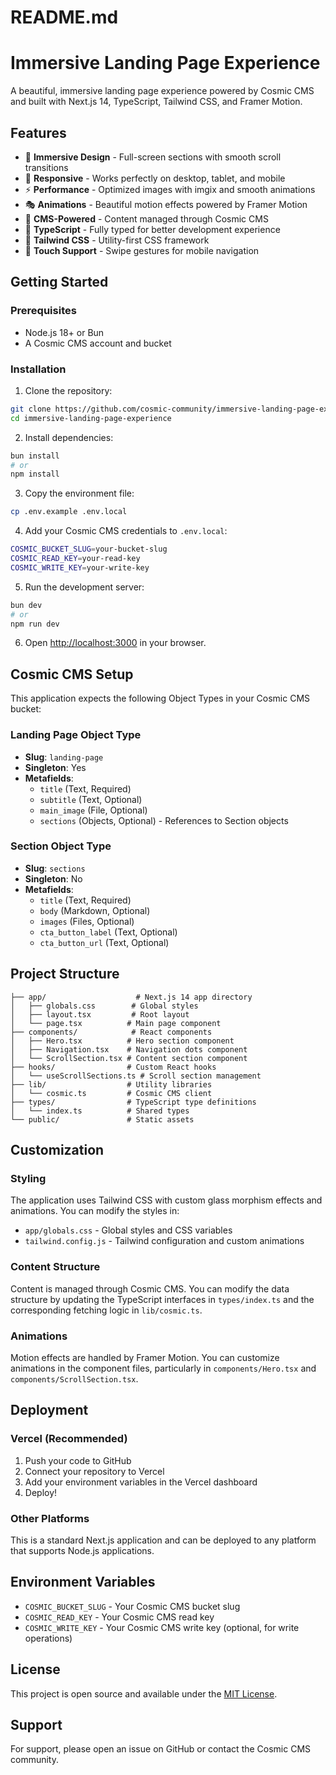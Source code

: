 # README.md
# Immersive Landing Page Experience

A beautiful, immersive landing page experience powered by Cosmic CMS and built with Next.js 14, TypeScript, Tailwind CSS, and Framer Motion.

## Features

- 🎨 **Immersive Design** - Full-screen sections with smooth scroll transitions
- 📱 **Responsive** - Works perfectly on desktop, tablet, and mobile
- ⚡ **Performance** - Optimized images with imgix and smooth animations
- 🎭 **Animations** - Beautiful motion effects powered by Framer Motion
- 🎯 **CMS-Powered** - Content managed through Cosmic CMS
- 🔧 **TypeScript** - Fully typed for better development experience
- 🎨 **Tailwind CSS** - Utility-first CSS framework
- 📱 **Touch Support** - Swipe gestures for mobile navigation

## Getting Started

### Prerequisites

- Node.js 18+ or Bun
- A Cosmic CMS account and bucket

### Installation

1. Clone the repository:
```bash
git clone https://github.com/cosmic-community/immersive-landing-page-experience.git
cd immersive-landing-page-experience
```

2. Install dependencies:
```bash
bun install
# or
npm install
```

3. Copy the environment file:
```bash
cp .env.example .env.local
```

4. Add your Cosmic CMS credentials to `.env.local`:
```bash
COSMIC_BUCKET_SLUG=your-bucket-slug
COSMIC_READ_KEY=your-read-key
COSMIC_WRITE_KEY=your-write-key
```

5. Run the development server:
```bash
bun dev
# or
npm run dev
```

6. Open [http://localhost:3000](http://localhost:3000) in your browser.

## Cosmic CMS Setup

This application expects the following Object Types in your Cosmic CMS bucket:

### Landing Page Object Type
- **Slug**: `landing-page`
- **Singleton**: Yes
- **Metafields**:
  - `title` (Text, Required)
  - `subtitle` (Text, Optional)
  - `main_image` (File, Optional)
  - `sections` (Objects, Optional) - References to Section objects

### Section Object Type
- **Slug**: `sections`
- **Singleton**: No
- **Metafields**:
  - `title` (Text, Required)
  - `body` (Markdown, Optional)
  - `images` (Files, Optional)
  - `cta_button_label` (Text, Optional)
  - `cta_button_url` (Text, Optional)

## Project Structure

```
├── app/                    # Next.js 14 app directory
│   ├── globals.css        # Global styles
│   ├── layout.tsx         # Root layout
│   └── page.tsx          # Main page component
├── components/            # React components
│   ├── Hero.tsx          # Hero section component
│   ├── Navigation.tsx    # Navigation dots component
│   └── ScrollSection.tsx # Content section component
├── hooks/                # Custom React hooks
│   └── useScrollSections.ts # Scroll section management
├── lib/                  # Utility libraries
│   └── cosmic.ts         # Cosmic CMS client
├── types/                # TypeScript type definitions
│   └── index.ts          # Shared types
└── public/               # Static assets
```

## Customization

### Styling
The application uses Tailwind CSS with custom glass morphism effects and animations. You can modify the styles in:
- `app/globals.css` - Global styles and CSS variables
- `tailwind.config.js` - Tailwind configuration and custom animations

### Content Structure
Content is managed through Cosmic CMS. You can modify the data structure by updating the TypeScript interfaces in `types/index.ts` and the corresponding fetching logic in `lib/cosmic.ts`.

### Animations
Motion effects are handled by Framer Motion. You can customize animations in the component files, particularly in `components/Hero.tsx` and `components/ScrollSection.tsx`.

## Deployment

### Vercel (Recommended)
1. Push your code to GitHub
2. Connect your repository to Vercel
3. Add your environment variables in the Vercel dashboard
4. Deploy!

### Other Platforms
This is a standard Next.js application and can be deployed to any platform that supports Node.js applications.

## Environment Variables

- `COSMIC_BUCKET_SLUG` - Your Cosmic CMS bucket slug
- `COSMIC_READ_KEY` - Your Cosmic CMS read key
- `COSMIC_WRITE_KEY` - Your Cosmic CMS write key (optional, for write operations)

## License

This project is open source and available under the [MIT License](LICENSE).

## Support

For support, please open an issue on GitHub or contact the Cosmic CMS community.